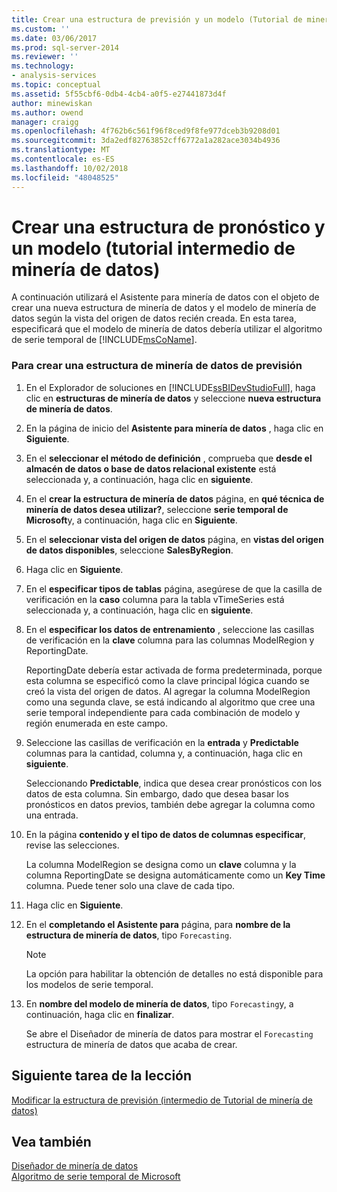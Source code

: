 ```yaml
---
title: Crear una estructura de previsión y un modelo (Tutorial de minería de datos intermedios) | Microsoft Docs
ms.custom: ''
ms.date: 03/06/2017
ms.prod: sql-server-2014
ms.reviewer: ''
ms.technology:
- analysis-services
ms.topic: conceptual
ms.assetid: 5f55cbf6-0db4-4cb4-a0f5-e27441873d4f
author: minewiskan
ms.author: owend
manager: craigg
ms.openlocfilehash: 4f762b6c561f96f8ced9f8fe977dceb3b9208d01
ms.sourcegitcommit: 3da2edf82763852cff6772a1a282ace3034b4936
ms.translationtype: MT
ms.contentlocale: es-ES
ms.lasthandoff: 10/02/2018
ms.locfileid: "48048525"
---
```

# <a name="creating-a-forecasting-structure-and-model-intermediate-data-mining-tutorial"></a>Crear una estructura de pronóstico y un modelo (tutorial intermedio de minería de datos)
  A continuación utilizará el Asistente para minería de datos con el objeto de crear una nueva estructura de minería de datos y el modelo de minería de datos según la vista del origen de datos recién creada. En esta tarea, especificará que el modelo de minería de datos debería utilizar el algoritmo de serie temporal de [!INCLUDE[msCoName](../includes/msconame-md.md)].  
  
### <a name="to-create-a-forecasting-mining-structure"></a>Para crear una estructura de minería de datos de previsión  
  
1.  En el Explorador de soluciones en [!INCLUDE[ssBIDevStudioFull](../includes/ssbidevstudiofull-md.md)], haga clic en **estructuras de minería de datos** y seleccione **nueva estructura de minería de datos**.  
  
2.  En la página de inicio del **Asistente para minería de datos** , haga clic en **Siguiente**.  
  
3.  En el **seleccionar el método de definición** , comprueba que **desde el almacén de datos o base de datos relacional existente** está seleccionada y, a continuación, haga clic en **siguiente**.  
  
4.  En el **crear la estructura de minería de datos** página, en **qué técnica de minería de datos desea utilizar?**, seleccione **serie temporal de Microsoft**y, a continuación, haga clic en  **Siguiente**.  
  
5.  En el **seleccionar vista del origen de datos** página, en **vistas del origen de datos disponibles**, seleccione **SalesByRegion**.  
  
6.  Haga clic en **Siguiente**.  
  
7.  En el **especificar tipos de tablas** página, asegúrese de que la casilla de verificación en la **caso** columna para la tabla vTimeSeries está seleccionada y, a continuación, haga clic en **siguiente**.  
  
8.  En el **especificar los datos de entrenamiento** , seleccione las casillas de verificación en la **clave** columna para las columnas ModelRegion y ReportingDate.  
  
     ReportingDate debería estar activada de forma predeterminada, porque esta columna se especificó como la clave principal lógica cuando se creó la vista del origen de datos. Al agregar la columna ModelRegion como una segunda clave, se está indicando al algoritmo que cree una serie temporal independiente para cada combinación de modelo y región enumerada en este campo.  
  
9. Seleccione las casillas de verificación en la **entrada** y **Predictable** columnas para la cantidad, columna y, a continuación, haga clic en **siguiente**.  
  
     Seleccionando **Predictable**, indica que desea crear pronósticos con los datos de esta columna. Sin embargo, dado que desea basar los pronósticos en datos previos, también debe agregar la columna como una entrada.  
  
10. En la página **contenido y el tipo de datos de columnas especificar**, revise las selecciones.  
  
     La columna ModelRegion se designa como un **clave** columna y la columna ReportingDate se designa automáticamente como un **Key Time** columna. Puede tener solo una clave de cada tipo.  
  
11. Haga clic en **Siguiente**.  
  
12. En el **completando el Asistente para** página, para **nombre de la estructura de minería de datos**, tipo `Forecasting`.  
  
    > [!NOTE]  
    >  La opción para habilitar la obtención de detalles no está disponible para los modelos de serie temporal.  
  
13. En **nombre del modelo de minería de datos**, tipo `Forecasting`y, a continuación, haga clic en **finalizar**.  
  
     Se abre el Diseñador de minería de datos para mostrar el `Forecasting` estructura de minería de datos que acaba de crear.  
  
## <a name="next-task-in-lesson"></a>Siguiente tarea de la lección  
 [Modificar la estructura de previsión &#40;intermedio de Tutorial de minería de datos&#41;](../../2014/tutorials/modifying-the-forecasting-structure-intermediate-data-mining-tutorial.md)  
  
## <a name="see-also"></a>Vea también  
 [Diseñador de minería de datos](../../2014/analysis-services/data-mining/data-mining-designer.md)   
 [Algoritmo de serie temporal de Microsoft](../../2014/analysis-services/data-mining/microsoft-time-series-algorithm.md)  
  
  
